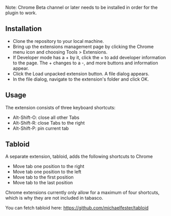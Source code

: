 Note: Chrome Beta channel or later needs to be installed in order for the plugin to work.

## Installation

* Clone the repository to your local machine.
* Bring up the extensions management page by clicking the Chrome menu icon and choosing Tools > Extensions.
* If Developer mode has a + by it, click the + to add developer information to the page. The + changes to a -, and more buttons and information appear.
* Click the Load unpacked extension button. A file dialog appears.
* In the file dialog, navigate to the extension's folder and click OK.

## Usage

The extension consists of three keyboard shortcuts:

* Alt-Shift-O: close all other Tabs
* Alt-Shift-R: close Tabs to the right
* Alt-Shift-P: pin current tab

## Tabloid

A separate extension, tabloid, adds the following shortcuts to Chrome

* Move tab one position to the right
* Move tab one position to the left
* Move tab to the first position
* Move tab to the last position

Chrome extensions currently only allow for a maximum of four shortcuts, which is why they are not included in tabasco.

You can fetch tabloid here: https://github.com/michaelfester/tabloid
